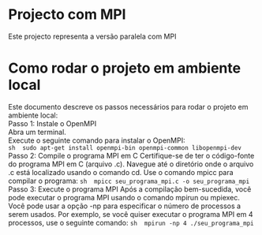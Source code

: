 # Projecto com MPI
   Este projecto representa a versão paralela com MPI
# Como rodar o projeto em ambiente local
   Este documento descreve os passos necessários para rodar o projeto em ambiente local:<br>
   Passo 1: Instale o OpenMPI<br>
   Abra um terminal.<br>
   Execute o seguinte comando para instalar o OpenMPI:<br>
    ```sh 
     sudo apt-get install openmpi-bin openmpi-common libopenmpi-dev
    ```
   Passo 2: Compile o programa MPI em C
   Certifique-se de ter o código-fonte do programa MPI em C (arquivo .c).
   Navegue até o diretório onde o arquivo .c está localizado usando o comando cd.
   Use o comando mpicc para compilar o programa:
     ```sh 
      mpicc seu_programa_mpi.c -o seu_programa_mpi
     ```
   Passo 3: Execute o programa MPI
   Após a compilação bem-sucedida, você pode executar o programa MPI usando o comando mpirun ou mpiexec.
   Você pode usar a opção -np para especificar o número de processos a serem usados.
   Por exemplo, se você quiser executar o programa MPI em 4 processos, use o seguinte comando:
     ```sh 
      mpirun -np 4 ./seu_programa_mpi
     ```
